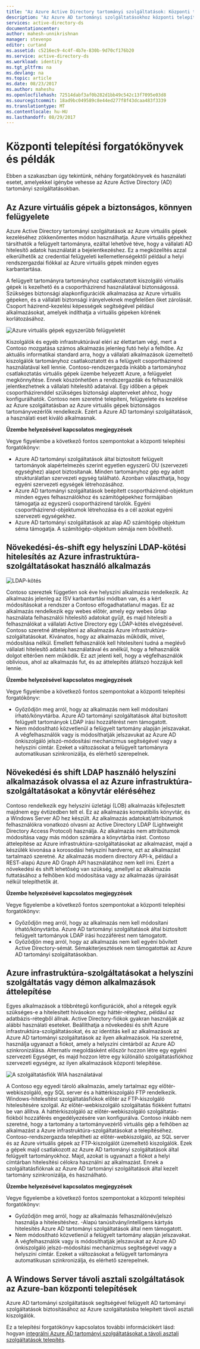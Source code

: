 ```yaml
---
title: "Az Azure Active Directory tartományi szolgáltatások: Központi telepítési forgatókönyvek |} Microsoft Docs"
description: "Az Azure AD tartományi szolgáltatásokhoz központi telepítési forgatókönyvek"
services: active-directory-ds
documentationcenter: 
author: mahesh-unnikrishnan
manager: stevenpo
editor: curtand
ms.assetid: c5216ec9-4c4f-4b7e-830b-9d70cf176b20
ms.service: active-directory-ds
ms.workload: identity
ms.tgt_pltfrm: na
ms.devlang: na
ms.topic: article
ms.date: 08/23/2017
ms.author: maheshu
ms.openlocfilehash: 72514dabf3af0b282d1bb49c542c13f7095e03d8
ms.sourcegitcommit: 18ad9bc049589c8e44ed277f8f43dcaa483f3339
ms.translationtype: MT
ms.contentlocale: hu-HU
ms.lasthandoff: 08/29/2017
---
```

# <a name="deployment-scenarios-and-use-cases"></a>Központi telepítési forgatókönyvek és példák
Ebben a szakaszban úgy tekintünk, néhány forgatókönyvek és használati esetet, amelyekkel igénybe vehesse az Azure Active Directory (AD) tartományi szolgáltatásokban.

## <a name="secure-easy-administration-of-azure-virtual-machines"></a>Az Azure virtuális gépek a biztonságos, könnyen felügyelete
Azure Active Directory tartományi szolgáltatások az Azure virtuális gépek kezeléséhez zökkenőmentes módon használhatja. Azure virtuális gépekhez társíthatók a felügyelt tartományra, ezáltal lehetővé téve, hogy a vállalati AD hitelesítő adatok használatát a bejelentkezéshez. Ez a megközelítés azzal elkerülhetők az credential felügyeleti kellemetlenségektől például a helyi rendszergazdai fiókkal az Azure virtuális gépek minden egyes karbantartása.

A felügyelt tartományra tartományhoz csatlakoztatott kiszolgáló virtuális gépek is kezelhető és a csoportházirend használatával biztonságossá. Szükséges biztonsági alapkonfigurációk alkalmazása az Azure virtuális gépeken, és a vállalati biztonsági irányelveknek megfelelően őket zárolását. Csoport házirend-kezelési képességek segítségével például alkalmazásokat, amelyek indíthatja a virtuális gépeken körének korlátozásához.

![Azure virtuális gépek egyszerűbb felügyeletét](./media/active-directory-domain-services-scenarios/streamlined-vm-administration.png)

Kiszolgálók és egyéb infrastruktúrával eléri az élettartam végi, mert a Contoso mozgatása számos alkalmazás jelenleg futó helyi a felhőbe. Az aktuális informatikai standard arra, hogy a vállalati alkalmazások üzemeltető kiszolgálók tartományhoz csatlakoztatott és a felügyelt csoportházirend használatával kell lennie. Contoso-rendszergazda inkább a tartományhoz csatlakoztatás virtuális gépek üzembe helyezett Azure, a felügyelet megkönnyítése. Ennek köszönhetően a rendszergazdák és felhasználók jelentkezhetnek a vállalati hitelesítő adataival. Egy időben a gépek csoportházirenddel szükséges biztonsági alapterveket ahhoz, hogy konfigurálhatók. Contoso nem szeretné telepíteni, felügyelete és kezelése az Azure szolgáltatásban az Azure virtuális gépek biztonságos tartományvezérlők rendelkezik. Ezért a Azure AD tartományi szolgáltatások, a használati eset kiváló alkalmasnak.

**Üzembe helyezésével kapcsolatos megjegyzések**

Vegye figyelembe a következő fontos szempontokat a központi telepítési forgatókönyv:

* Azure AD tartományi szolgáltatások által biztosított felügyelt tartományok alapértelmezés szerint egyetlen egyszerű OU (szervezeti egységhez) alapot biztosítanak. Minden tartományhoz gép egy adott strukturálatlan szervezeti egység található. Azonban választhatja, hogy egyéni szervezeti egységek létrehozásához.
* Azure AD tartományi szolgáltatások beépített csoportházirend-objektum minden egyes felhasználókhoz és számítógépekhez formájában támogatja az egyszerű csoportházirend tárolók. Egyéni csoportházirend-objektumok létrehozása és a cél azokat egyéni szervezeti egységekhez.
* Azure AD tartományi szolgáltatások az alap AD számítógép objektum séma támogatja. A számítógép-objektum sémája nem bővíthető.

## <a name="lift-and-shift-an-on-premises-application-that-uses-ldap-bind-authentication-to-azure-infrastructure-services"></a>Növekedési-és-shift egy helyszíni LDAP-kötési hitelesítés az Azure infrastruktúra-szolgáltatásokat használó alkalmazás
![LDAP-kötés](./media/active-directory-domain-services-scenarios/ldap-bind.png)

Contoso szereztek független sok éve helyszíni alkalmazás rendelkezik. Az alkalmazás jelenleg az ISV karbantartási módban van, és a kért módosításokat a rendszer a Contoso elfogadhatatlanul magas. Ez az alkalmazás rendelkezik egy webes előtér, amely egy webes űrlap használata felhasználói hitelesítő adatokat gyűjt, és majd hitelesíti a felhasználókat a vállalati Active Directory egy LDAP-kötés elvégzésével. Contoso szeretné áttelepíteni az alkalmazás Azure infrastruktúra-szolgáltatásokat. Kívánatos, hogy az alkalmazás működik, mivel, módosítása nélkül. Emellett felhasználók kell hitelesíteni tudná a meglévő vállalati hitelesítő adatok használatával és anélkül, hogy a felhasználók dolgot eltérően nem működik. Ez azt jelenti kell, hogy a végfelhasználók oblivious, ahol az alkalmazás fut, és az áttelepítés átlátszó hozzájuk kell lennie.

**Üzembe helyezésével kapcsolatos megjegyzések**

Vegye figyelembe a következő fontos szempontokat a központi telepítési forgatókönyv:

* Győződjön meg arról, hogy az alkalmazás nem kell módosítani írható/könyvtárba. Azure AD tartományi szolgáltatások által biztosított felügyelt tartományok LDAP írási hozzáférést nem támogatott.
* Nem módosítható közvetlenül a felügyelt tartomány alapján jelszavakat. A végfelhasználók vagy is módosíthatják jelszavukat az Azure AD önkiszolgáló jelszó-módosítási mechanizmus segítségével vagy a helyszíni címtár. Ezeket a változásokat a felügyelt tartományra automatikusan szinkronizálja, és elérhető szerepelnek.

## <a name="lift-and-shift-an-on-premises-application-that-uses-ldap-read-to-access-the-directory-to-azure-infrastructure-services"></a>Növekedési és shift LDAP használó helyszíni alkalmazások olvassa el az Azure infrastruktúra-szolgáltatásokat a könyvtár eléréséhez
Contoso rendelkezik egy helyszíni üzletági (LOB) alkalmazás kifejlesztett majdnem egy évtizedben telt el. Ez az alkalmazás kompatibilis könyvtár, és a Windows Server AD hez készült. Az alkalmazás adatokat/attribútumok felhasználókra vonatkozó olvasni az Active Directory LDAP (Lightweight Directory Access Protocol) használja. Az alkalmazás nem attribútumok módosítása vagy más módon számára a könyvtárba írást. Contoso áttelepítése az Azure infrastruktúra-szolgáltatásokat az alkalmazást, majd a készülék kivonása a korosodási helyszíni hardverre, ezt az alkalmazást tartalmazó szeretné. Az alkalmazás modern directory API-k, például a REST-alapú Azure AD Graph API használatához nem kell írni. Ezért a növekedési és shift lehetőség van szükség, amellyel az alkalmazás futtatásához a felhőben kód módosítása vagy az alkalmazás újraírását nélkül telepíthetők át.

**Üzembe helyezésével kapcsolatos megjegyzések**

Vegye figyelembe a következő fontos szempontokat a központi telepítési forgatókönyv:

* Győződjön meg arról, hogy az alkalmazás nem kell módosítani írható/könyvtárba. Azure AD tartományi szolgáltatások által biztosított felügyelt tartományok LDAP írási hozzáférést nem támogatott.
* Győződjön meg arról, hogy az alkalmazás nem kell egyéni bővített Active Directory-sémát. Sémakiterjesztések nem támogatottak az Azure AD tartományi szolgáltatásokban.

## <a name="migrate-an-on-premises-service-or-daemon-application-to-azure-infrastructure-services"></a>Azure infrastruktúra-szolgáltatásokat a helyszíni szolgáltatás vagy démon alkalmazások áttelepítése
Egyes alkalmazások a többrétegű konfigurációk, ahol a rétegek egyik szükséges-e a hitelesített hívásokon egy háttér-réteghez, például az adatbázis-rétegből állnak. Active Directory-fiókok gyakran használják az alábbi használati eseteket. Beállíthatja a növekedési és shift Azure infrastruktúra-szolgáltatásokat, és az identitás kell az alkalmazások az Azure AD tartományi szolgáltatások az ilyen alkalmazások. Ha szeretné, használja ugyanazt a fiókot, amely a helyszíni címtárból az Azure AD szinkronizálása. Alternatív megoldásként először hozzon létre egy egyéni szervezeti Egységet, és majd hozzon létre egy különálló szolgáltatásfiókhoz szervezeti egységre, az ilyen alkalmazások központi telepítése.

![A szolgáltatásfiók WIA használatával](./media/active-directory-domain-services-scenarios/wia-service-account.png)

A Contoso egy egyedi tároló alkalmazás, amely tartalmaz egy előtér-webkiszolgáló, egy SQL server és a háttérkiszolgáló FTP rendelkezik. Windows-hitelesítést szolgáltatásfiókok előtér az FTP-kiszolgáló hitelesítésére szolgál. Az előtér-webkiszolgáló szolgáltatás fiókként futtatni be van állítva. A háttérkiszolgáló az előtér-webkiszolgáló szolgáltatás-fiókból hozzáférés engedélyezésére van konfigurálva. Contoso inkább nem szeretné, hogy a tartomány a tartományvezérlő virtuális gép a felhőben az alkalmazást a Azure infrastruktúra-szolgáltatásokat a telepítéséhez. Contoso-rendszergazda telepítheti az előtér-webkiszolgáló, az SQL server és az Azure virtuális gépek az FTP-kiszolgálót üzemeltető kiszolgálók. Ezek a gépek majd csatlakozott az Azure AD tartományi szolgáltatások által felügyelt tartományokhoz. Majd, azokat is ugyanazt a fiókot a helyi címtárban hitelesítési célokra használni az alkalmazást. Ennek a szolgáltatásfióknak az Azure AD tartományi szolgáltatások által kezelt tartomány szinkronizálja, és használható.

**Üzembe helyezésével kapcsolatos megjegyzések**

Vegye figyelembe a következő fontos szempontokat a központi telepítési forgatókönyv:

* Győződjön meg arról, hogy az alkalmazás felhasználónév/jelszó használja a hitelesítéshez. -Alapú tanúsítvány/intelligens kártyás hitelesítés Azure AD tartományi szolgáltatások által nem támogatott.
* Nem módosítható közvetlenül a felügyelt tartomány alapján jelszavakat. A végfelhasználók vagy is módosíthatják jelszavukat az Azure AD önkiszolgáló jelszó-módosítási mechanizmus segítségével vagy a helyszíni címtár. Ezeket a változásokat a felügyelt tartományra automatikusan szinkronizálja, és elérhető szerepelnek.

## <a name="windows-server-remote-desktop-services-deployments-in-azure"></a>A Windows Server távoli asztali szolgáltatások az Azure-ban központi telepítések
Azure AD tartományi szolgáltatások segítségével felügyelt AD tartományi szolgáltatások biztosításához az Azure szolgáltatásba telepített távoli asztali kiszolgálók.

Ez a telepítési forgatókönyv kapcsolatos további információkért lásd: hogyan [integrálni Azure AD tartományi szolgáltatásokat a távoli asztali szolgáltatások telepítés](https://docs.microsoft.com/windows-server/remote/remote-desktop-services/rds-azure-adds).
